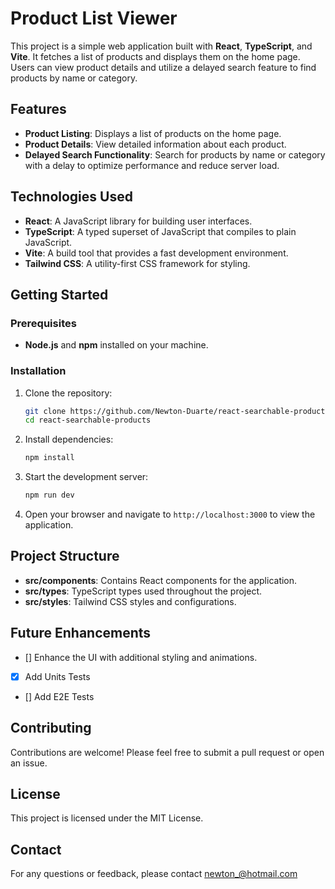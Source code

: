 # Product List Viewer

This project is a simple web application built with **React**, **TypeScript**, and **Vite**. It fetches a list of products and displays them on the home page. Users can view product details and utilize a delayed search feature to find products by name or category.

## Features

- **Product Listing**: Displays a list of products on the home page.
- **Product Details**: View detailed information about each product.
- **Delayed Search Functionality**: Search for products by name or category with a delay to optimize performance and reduce server load.

## Technologies Used

- **React**: A JavaScript library for building user interfaces.
- **TypeScript**: A typed superset of JavaScript that compiles to plain JavaScript.
- **Vite**: A build tool that provides a fast development environment.
- **Tailwind CSS**: A utility-first CSS framework for styling.

## Getting Started

### Prerequisites

- **Node.js** and **npm** installed on your machine.

### Installation

1. Clone the repository:

   ```bash
   git clone https://github.com/Newton-Duarte/react-searchable-products.git
   cd react-searchable-products
   ```

2. Install dependencies:

   ```bash
   npm install
   ```

3. Start the development server:

   ```bash
   npm run dev
   ```

4. Open your browser and navigate to `http://localhost:3000` to view the application.

## Project Structure

- **src/components**: Contains React components for the application.
- **src/types**: TypeScript types used throughout the project.
- **src/styles**: Tailwind CSS styles and configurations.

## Future Enhancements

- [] Enhance the UI with additional styling and animations.
- [x] Add Units Tests
- [] Add E2E Tests

## Contributing

Contributions are welcome! Please feel free to submit a pull request or open an issue.

## License

This project is licensed under the MIT License.

## Contact

For any questions or feedback, please contact [newton\_@hotmail.com](mailto:newton_@hotmail.com)
